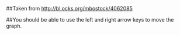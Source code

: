 ##Taken from http://bl.ocks.org/mbostock/4062085

##You should be able to use the left and right arrow keys to move the graph.
